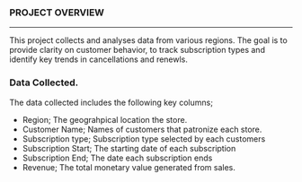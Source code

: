 ### PROJECT OVERVIEW
---
This project collects and analyses data from various regions. The goal is to provide clarity on customer behavior, to track subscription types and identify key trends in cancellations and renewls.

### Data Collected.
The data collected includes the following key columns;
 - Region; The geograhpical location the store.
 - Customer Name; Names of customers that patronize each store.
 - Subscription type; Subscription type selected by each customers
 - Subscription Start; The starting date of each subscription
 - Subscription End; The date each subscription ends
 - Revenue; The total monetary value generated from sales. 
